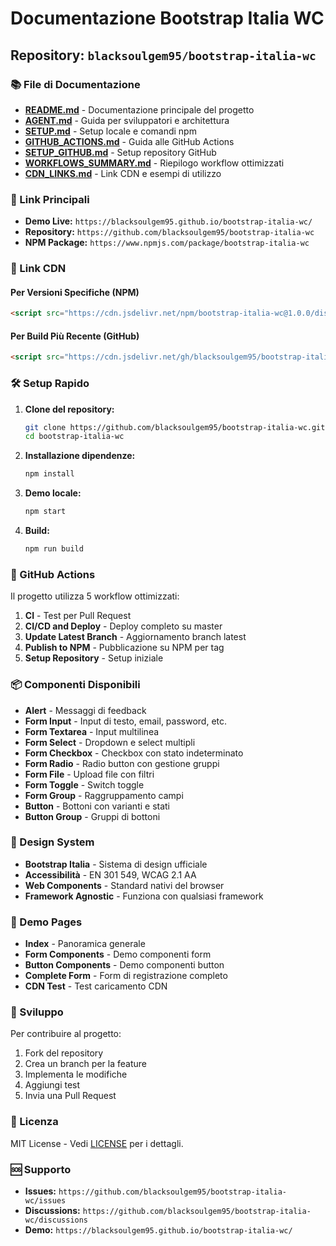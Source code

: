 # Documentazione Bootstrap Italia WC

## Repository: `blacksoulgem95/bootstrap-italia-wc`

### 📚 File di Documentazione

- **[README.md](README.md)** - Documentazione principale del progetto
- **[AGENT.md](AGENT.md)** - Guida per sviluppatori e architettura
- **[SETUP.md](SETUP.md)** - Setup locale e comandi npm
- **[GITHUB_ACTIONS.md](GITHUB_ACTIONS.md)** - Guida alle GitHub Actions
- **[SETUP_GITHUB.md](SETUP_GITHUB.md)** - Setup repository GitHub
- **[WORKFLOWS_SUMMARY.md](WORKFLOWS_SUMMARY.md)** - Riepilogo workflow ottimizzati
- **[CDN_LINKS.md](CDN_LINKS.md)** - Link CDN e esempi di utilizzo

### 🚀 Link Principali

- **Demo Live:** `https://blacksoulgem95.github.io/bootstrap-italia-wc/`
- **Repository:** `https://github.com/blacksoulgem95/bootstrap-italia-wc`
- **NPM Package:** `https://www.npmjs.com/package/bootstrap-italia-wc`

### 🔗 Link CDN

#### Per Versioni Specifiche (NPM)
```html
<script src="https://cdn.jsdelivr.net/npm/bootstrap-italia-wc@1.0.0/dist/bootstrap-italia-wc.js"></script>
```

#### Per Build Più Recente (GitHub)
```html
<script src="https://cdn.jsdelivr.net/gh/blacksoulgem95/bootstrap-italia-wc@latest/bootstrap-italia-wc.js"></script>
```

### 🛠️ Setup Rapido

1. **Clone del repository:**
   ```bash
   git clone https://github.com/blacksoulgem95/bootstrap-italia-wc.git
   cd bootstrap-italia-wc
   ```

2. **Installazione dipendenze:**
   ```bash
   npm install
   ```

3. **Demo locale:**
   ```bash
   npm start
   ```

4. **Build:**
   ```bash
   npm run build
   ```

### 🔄 GitHub Actions

Il progetto utilizza 5 workflow ottimizzati:

1. **CI** - Test per Pull Request
2. **CI/CD and Deploy** - Deploy completo su master
3. **Update Latest Branch** - Aggiornamento branch latest
4. **Publish to NPM** - Pubblicazione su NPM per tag
5. **Setup Repository** - Setup iniziale

### 📦 Componenti Disponibili

- **Alert** - Messaggi di feedback
- **Form Input** - Input di testo, email, password, etc.
- **Form Textarea** - Input multilinea
- **Form Select** - Dropdown e select multipli
- **Form Checkbox** - Checkbox con stato indeterminato
- **Form Radio** - Radio button con gestione gruppi
- **Form File** - Upload file con filtri
- **Form Toggle** - Switch toggle
- **Form Group** - Raggruppamento campi
- **Button** - Bottoni con varianti e stati
- **Button Group** - Gruppi di bottoni

### 🎨 Design System

- **Bootstrap Italia** - Sistema di design ufficiale
- **Accessibilità** - EN 301 549, WCAG 2.1 AA
- **Web Components** - Standard nativi del browser
- **Framework Agnostic** - Funziona con qualsiasi framework

### 📱 Demo Pages

- **Index** - Panoramica generale
- **Form Components** - Demo componenti form
- **Button Components** - Demo componenti button
- **Complete Form** - Form di registrazione completo
- **CDN Test** - Test caricamento CDN

### 🔧 Sviluppo

Per contribuire al progetto:

1. Fork del repository
2. Crea un branch per la feature
3. Implementa le modifiche
4. Aggiungi test
5. Invia una Pull Request

### 📄 Licenza

MIT License - Vedi [LICENSE](LICENSE) per i dettagli.

### 🆘 Supporto

- **Issues:** `https://github.com/blacksoulgem95/bootstrap-italia-wc/issues`
- **Discussions:** `https://github.com/blacksoulgem95/bootstrap-italia-wc/discussions`
- **Demo:** `https://blacksoulgem95.github.io/bootstrap-italia-wc/`